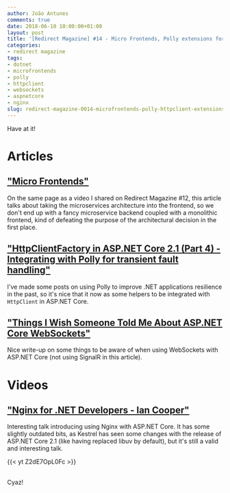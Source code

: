 ```yaml
---
author: João Antunes
comments: true
date: 2018-06-10 10:00:00+01:00
layout: post
title: '[Redirect Magazine] #14 - Micro Frontends, Polly extensions for HttpClient, WebSockets and Nginx'
categories:
- redirect magazine
tags:
- dotnet
- microfrontends
- polly
- httpclient
- websockets
- aspnetcore
- nginx
slug: redirect-magazine-0014-microfrontends-polly-httpclient-extensions-websockets-nginx
---
```


Have at it!

# Articles
## ["Micro Frontends"](https://micro-frontends.org/)
On the same page as a video I shared on Redirect Magazine #12, this article talks about taking the microservices architecture into the frontend, so we don't end up with a fancy microservice backend coupled with a monolithic frontend, kind of defeating the purpose of the architectural decision in the first place.
<br/>
## ["HttpClientFactory in ASP.NET Core 2.1 (Part 4) - Integrating with Polly for transient fault handling"](https://www.stevejgordon.co.uk/httpclientfactory-using-polly-for-transient-fault-handling)
I've made some posts on using Polly to improve .NET applications resilience in the past, so it's nice that it now as some helpers to be integrated with `HttpClient` in ASP.NET Core.
<br/>
## ["Things I Wish Someone Told Me About ASP.NET Core WebSockets"](https://www.codetinkerer.com/2018/06/05/aspnet-core-websockets.html)
Nice write-up on some things to be aware of when using WebSockets with ASP.NET Core (not using SignalR in this article).
<br/>
# Videos
## ["Nginx for .NET Developers - Ian Cooper"](https://youtu.be/Z2dE7OpL0Fc)
Interesting talk introducing using Nginx with ASP.NET Core. It has some slightly outdated bits, as Kestrel has seen some changes with the release of ASP.NET Core 2.1 (like having replaced libuv by default), but it's still a valid and interesting talk.

{{< yt Z2dE7OpL0Fc >}}

<br/>
Cyaz!